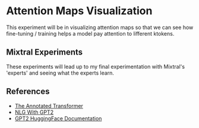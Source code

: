 # Attention Maps Visualization

This experiment will be in visualizing attention maps so that we can see how fine-tuning / training helps a model pay attention to lifferent ktokens.

## Mixtral Experiments

These experiments will lead up to my final experimentation with Mixtral's 'experts' and seeing what the experts learn.

## References

- [The Annotated Transformer](https://nlp.seas.harvard.edu/annotated-transformer/#attention-visualization)
- [NLG With GPT2](https://jaketae.github.io/study/gpt2/)
- [GPT2 HuggingFace Documentation](https://huggingface.co/docs/transformers/en/model_doc/gpt2)
